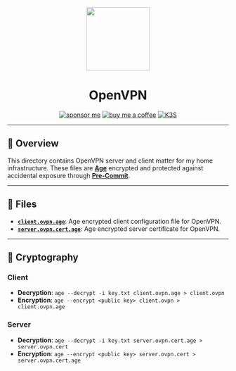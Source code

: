 <div align="center">

<img src="https://simpleicons.org/icons/openvpn.svg" width="144px" height="144px"/>

# OpenVPN
[![sponsor me](https://img.shields.io/badge/sponsor-30363D?style=for-the-badge&logo=GitHub-Sponsors&logoColor=#white)](https://github.com/sponsors/simbleau)
[![buy me a coffee](https://img.shields.io/badge/Buy_Me_A_Coffee-FFDD00?style=for-the-badge&logo=buy-me-a-coffee&logoColor=black)](https://buymeacoffee.com/simbleau)
[![K3S](https://img.shields.io/badge/k3s-v1.23-brightgreen?style=for-the-badge&logo=kubernetes&logoColor=white)](https://k3s.io/)

</div>

---

## 📖 Overview
This directory contains OpenVPN server and client matter for my home infrastructure. These files are [__Age__](https://github.com/FiloSottile/age) encrypted and protected against accidental exposure through [__Pre-Commit__](https://pre-commit.com/).

---

## 📁 Files
- [__`client.ovpn.age`__](./cluster/): Age encrypted client configuration file for OpenVPN.
- [__`server.ovpn.cert.age`__](./helm/): Age encrypted server certificate for OpenVPN.

---

## 🔄 Cryptography

### Client
- **Decryption**: `age --decrypt -i key.txt client.ovpn.age > client.ovpn`
- **Encryption**: `age --encrypt <public key> client.ovpn > client.ovpn.age`

### Server
- **Decryption**: `age --decrypt -i key.txt server.ovpn.cert.age > server.ovpn.cert`
- **Encryption**: `age --encrypt <public key> server.ovpn.cert > server.ovpn.cert.age`
